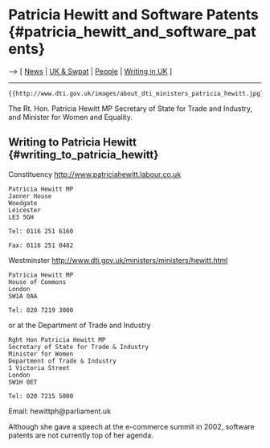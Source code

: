 # Patricia Hewitt and Software Patents {#patricia_hewitt_and_software_patents}

\--\> \[ [ News](SwpatcninoEn "wikilink") \| [ UK &
Swpat](SwpatukEn "wikilink") \| [ People](SwpatremnaEn "wikilink") \| [
Writing in UK](LtrConsRecvUk0406En "wikilink") \]

------------------------------------------------------------------------

```{=mediawiki}
{{http://www.dti.gov.uk/images/about_dti_ministers_patricia_hewitt.jpg}}
```
The Rt. Hon. Patricia Hewitt MP Secretary of State for Trade and
Industry, and Minister for Women and Equality.

## Writing to Patricia Hewitt {#writing_to_patricia_hewitt}

Constituency <http://www.patriciahewitt.labour.co.uk>

`Patricia Hewitt MP`\
`Janner House`\
`Woodgate`\
`Leicester`\
`LE3 5GH`

`Tel: 0116 251 6160`

`Fax: 0116 251 0482`

Westminster <http://www.dti.gov.uk/ministers/ministers/hewitt.html>

`Patricia Hewitt MP`\
`House of Commons`\
`London`\
`SW1A 0AA`

`Tel: 020 7219 3000`

or at the Department of Trade and Industry

`Rght Hon Patricia Hewitt MP`\
`Secretary of State for Trade & Industry`\
`Minister for Women`\
`Department of Trade & Industry`\
`1 Victoria Street`\
`London`\
`SW1H 0ET`

`Tel: 020 7215 5000`

Email: hewittph\@parliament.uk

Although she gave a speech at the e-commerce summit in 2002, software
patents are not currently top of her agenda.
